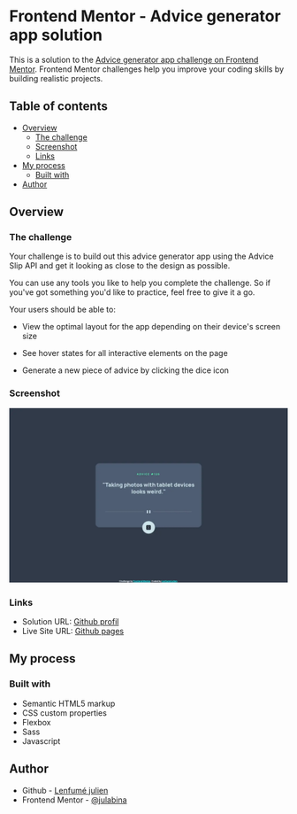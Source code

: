 # Frontend Mentor - Advice generator app solution

This is a solution to the [Advice generator app challenge on Frontend Mentor](https://www.frontendmentor.io/challenges/advice-generator-app-QdUG-13db). Frontend Mentor challenges help you improve your coding skills by building realistic projects.

## Table of contents

- [Overview](#overview)
  - [The challenge](#the-challenge)
  - [Screenshot](#screenshot)
  - [Links](#links)
- [My process](#my-process)
  - [Built with](#built-with)
- [Author](#author)

## Overview

### The challenge

Your challenge is to build out this advice generator app using the Advice Slip API and get it looking as close to the design as possible.

You can use any tools you like to help you complete the challenge. So if you've got something you'd like to practice, feel free to give it a go.

Your users should be able to:

   - View the optimal layout for the app depending on their device's screen size
   
   - See hover states for all interactive elements on the page
   
   - Generate a new piece of advice by clicking the dice icon


### Screenshot

![](./screenshot.webp)

### Links

- Solution URL: [Github profil](https://github.com/julabina/FRONTEND_MENTOR/tree/master/junior/Advice_generator_app_main)
- Live Site URL: [Github pages](https://julabina.github.io/FRONTEND_MENTOR/junior/Advice_generator_app_main/index.html)

## My process

### Built with

- Semantic HTML5 markup
- CSS custom properties
- Flexbox
- Sass
- Javascript

## Author

- Github - [Lenfumé julien](https://github.com/julabina)
- Frontend Mentor - [@julabina](https://www.frontendmentor.io/profile/julabina)


